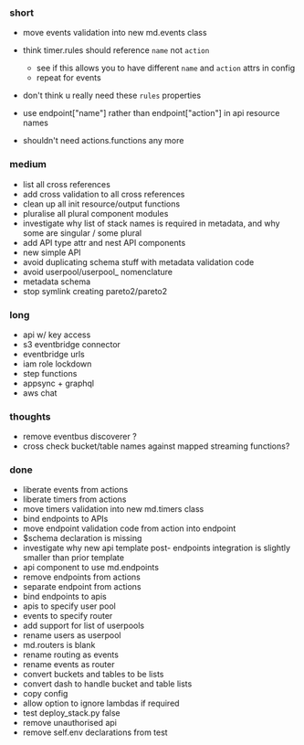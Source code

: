 ### short

- move events validation into new md.events class

- think timer.rules should reference `name` not `action`
  - see if this allows you to have different `name` and `action` attrs in config
  - repeat for events
- don't think u really need these `rules` properties

- use endpoint["name"] rather than endpoint["action"] in api resource names

- shouldn't need actions.functions any more

### medium

- list all cross references 
- add cross validation to all cross references
- clean up all init resource/output functions 
- pluralise all plural component modules
- investigate why list of stack names is required in metadata, and why some are singular / some plural
- add API type attr and nest API components 
- new simple API 
- avoid duplicating schema stuff with metadata validation code 
- avoid userpool/userpool_ nomenclature
- metadata schema
- stop symlink creating pareto2/pareto2

### long

- api w/ key access
- s3 eventbridge connector
- eventbridge urls
- iam role lockdown
- step functions
- appsync + graphql
- aws chat

### thoughts

- remove eventbus discoverer ?
- cross check bucket/table names against mapped streaming functions?

### done

- liberate events from actions
- liberate timers from actions
- move timers validation into new md.timers class
- bind endpoints to APIs 
- move endpoint validation code from action into endpoint
- $schema declaration is missing
- investigate why new api template post- endpoints integration is slightly smaller than prior template
- api component to use md.endpoints
- remove endpoints from actions
- separate endpoint from actions
- bind endpoints to apis
- apis to specify user pool
- events to specify router
- add support for list of userpools
- rename users as userpool
- md.routers is blank
- rename routing as events
- rename events as router
- convert buckets and tables to be lists
- convert dash to handle bucket and table lists
- copy config
- allow option to ignore lambdas if required
- test deploy_stack.py false
- remove unauthorised api
- remove self.env declarations from test

